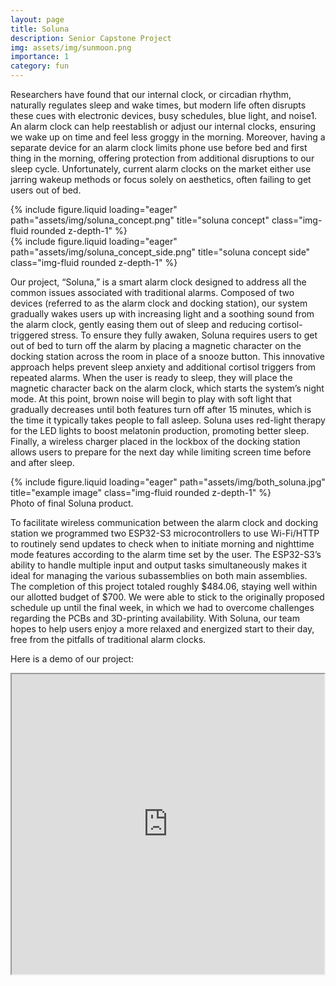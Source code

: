 ```yaml
---
layout: page
title: Soluna
description: Senior Capstone Project
img: assets/img/sunmoon.png
importance: 1
category: fun
---
```


Researchers have found that our internal clock, or circadian rhythm, naturally regulates sleep and wake times, but modern life often disrupts these cues with electronic devices, busy schedules, blue light, and noise1. An alarm clock can help reestablish or adjust our internal clocks, ensuring we wake up on time and feel less groggy in the morning. Moreover, having a separate device for an alarm clock limits phone use before bed and first thing in the morning, offering protection from additional disruptions to our sleep cycle. Unfortunately, current alarm clocks on the market either use jarring wakeup methods or focus solely on aesthetics, often failing to get users out of bed.

<div class="row">
    <div class="col-sm mt-3 mt-md-0">
        {% include figure.liquid loading="eager" path="assets/img/soluna_concept.png" title="soluna concept" class="img-fluid rounded z-depth-1" %}
    </div>
    <div class="col-sm mt-3 mt-md-0">
        {% include figure.liquid loading="eager" path="assets/img/soluna_concept_side.png" title="soluna concept side" class="img-fluid rounded z-depth-1" %}
    </div>
</div>

Our project, “Soluna,” is a smart alarm clock designed to address all the common issues associated with traditional alarms. Composed of two devices (referred to as the alarm clock and docking station), our system gradually wakes users up with increasing light and a soothing sound from the alarm clock, gently easing them out of sleep and reducing cortisol-triggered stress. To ensure they fully awaken, Soluna requires users to get out of bed to turn off the alarm by placing a magnetic character on the docking station across the room in place of a snooze button. This innovative approach helps prevent sleep anxiety and additional cortisol triggers from repeated alarms. When the user is ready to sleep, they will place the magnetic character back on the alarm clock, which starts the system’s night mode. At this point, brown noise will begin to play with soft light that gradually decreases until both features turn off after 15 minutes, which is the time it typically takes people to fall asleep. Soluna uses red-light therapy for the LED lights to boost melatonin production, promoting better sleep. Finally, a wireless charger placed in the lockbox of the docking station allows users to prepare for the next day while limiting screen time before and after sleep.

<div class="row">
    <div class="col-sm mt-3 mt-md-0">
        {% include figure.liquid loading="eager" path="assets/img/both_soluna.jpg" title="example image" class="img-fluid rounded z-depth-1" %}
    </div>
</div>
<div class="caption">
    Photo of final Soluna product.
</div>

To facilitate wireless communication between the alarm clock and docking station we programmed two ESP32-S3 microcontrollers to use Wi-Fi/HTTP to routinely send updates to check when to initiate morning and nighttime mode features according to the alarm time set by the user. The ESP32-S3’s ability to handle multiple input and output tasks simultaneously makes it ideal for managing the various subassemblies on both main assemblies. The completion of this project totaled roughly $484.06, staying well within our allotted budget of $700. We were able to stick to the originally proposed schedule up until the final week, in which we had to overcome challenges regarding the PCBs and 3D-printing availability. With Soluna, our team hopes to help users enjoy a more relaxed and energized start to their day, free from the pitfalls of traditional alarm clocks.

Here is a demo of our project:
<div style="display: flex; justify-content: center;">
   <iframe src="https://drive.google.com/file/d/12TOcmPRRdOB98h9GDSzLtB5e6Etb27-I/preview" width="1000" height="480" allow="autoplay"></iframe>
</div>
